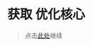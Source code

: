 # 获取 优化核心

> 点击[此处](https://github.com/SIRT43/Optimization-Core/releases/download/1.16.5-fabric/Optimization-Core-1.16.5-fabric-v2.0.0.zip)继续